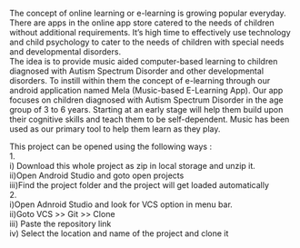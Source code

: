   The concept of online learning or e-learning is growing popular everyday. There are apps in the online
app store catered to the needs of children without additional requirements. It’s high time to effectively
use technology and child psychology to cater to the needs of children with special needs and
developmental disorders. <br>
  The idea is to provide music aided computer-based learning to children diagnosed with Autism
Spectrum Disorder and other developmental disorders. To instill within them the concept of e-learning
through our android application named Mela (Music-based E-Learning App). Our app focuses on
children diagnosed with Autism Spectrum Disorder in the age group of 3 to 6 years. Starting at an early
stage will help them build upon their cognitive skills and teach them to be self-dependent. Music has
been used as our primary tool to help them learn as they play.<br>

This project can be opened using the following ways :<br>
1.<br>
   i) Download this whole project as zip in local storage and unzip it.<br>
   ii)Open Android Studio and goto open projects<br>
   iii)Find the project folder and the project will get loaded automatically<br>
2.<br>
   i)Open Adnroid Studio and look for VCS option in menu bar.<br>
   ii)Goto VCS >> Git >> Clone<br>
   iii) Paste the repository link <br>
   iv) Select the location and name of the project and clone it<br>


